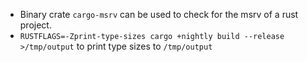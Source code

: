  - Binary crate `cargo-msrv` can be used to check for the msrv of a rust project.
 - `RUSTFLAGS=-Zprint-type-sizes cargo +nightly build --release >/tmp/output` to print type sizes to `/tmp/output`
